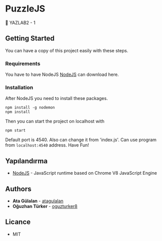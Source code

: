 # PuzzleJS
🧩 YAZLAB2 - 1

## Getting Started

You can have a copy of this project easily with these steps.

### Requirements

You have to have NodeJS [NodeJS](https://nodejs.org/en/download/) can download here.

### Installation 

After NodeJS you need to install these packages.

```
npm install -g nodemon
npm install
```

Then you can start the project on localhost with

```
npm start
```

Default port is 4540. Also can change it from 'index.js'.
Can use program from `localhost:4540` address.
Have Fun!


## Yapılandırma

* [NodeJS](https://nodejs.org/en/) - JavaScript runtime based on Chrome V8 JavaScript Engine

## Authors

* **Ata Gülalan**  - [atagulalan](https://github.com/atagulalan)
* **Oğuzhan Türker** - [oguzturker8](https://github.com/oguzturker8)

## Licance

* MIT

